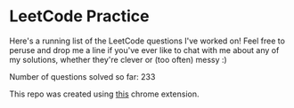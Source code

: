 # LeetCode Practice

Here's a running list of the LeetCode questions I've worked on! Feel free to peruse and drop me a line if you've ever like to chat with me about any of my solutions, whether they're clever or (too often) messy :)

Number of questions solved so far: 233

This repo was created using [this](https://github.com/QasimWani/LeetHub) chrome extension.
